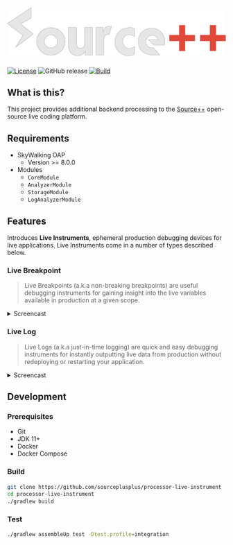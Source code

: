 # ![](https://github.com/sourceplusplus/live-platform/blob/master/.github/media/sourcepp_logo.svg)

[![License](https://img.shields.io/github/license/sourceplusplus/processor-instrument)](LICENSE)
![GitHub release](https://img.shields.io/github/v/release/sourceplusplus/processor-instrument?include_prereleases)
[![Build](https://github.com/sourceplusplus/processor-instrument/actions/workflows/build.yml/badge.svg)](https://github.com/sourceplusplus/processor-instrument/actions/workflows/build.yml)

## What is this?

This project provides additional backend processing to the [Source++](https://github.com/sourceplusplus/live-platform) open-source live coding platform.

## Requirements

- SkyWalking OAP
  - Version >= 8.0.0
- Modules
  - `CoreModule`
  - `AnalyzerModule`
  - `StorageModule`
  - `LogAnalyzerModule`

## Features

Introduces **Live Instruments**, ephemeral production debugging devices for live applications. Live Instruments come in a number of types described below.

### Live Breakpoint

> Live Breakpoints (a.k.a non-breaking breakpoints) are useful debugging instruments for gaining insight into the live variables available in production at a given scope.

<details>
  <summary>Screencast</summary>

  ![live-breakpoint](https://user-images.githubusercontent.com/3278877/136304451-2c98ad30-032b-4ce0-9f37-f98cd750adb3.gif)
</details>

### Live Log

> Live Logs (a.k.a just-in-time logging) are quick and easy debugging instruments for instantly outputting live data from production without redeploying or restarting your application.

<details>
  <summary>Screencast</summary>

  ![live-log](https://user-images.githubusercontent.com/3278877/136304738-d46c2796-4dd3-45a3-81bb-5692547c1c71.gif)  
</details>

## Development

### Prerequisites

- Git
- JDK 11+
- Docker
- Docker Compose

### Build

```sh
git clone https://github.com/sourceplusplus/processor-live-instrument
cd processor-live-instrument
./gradlew build
```

### Test

```sh
./gradlew assembleUp test -Dtest.profile=integration
```
